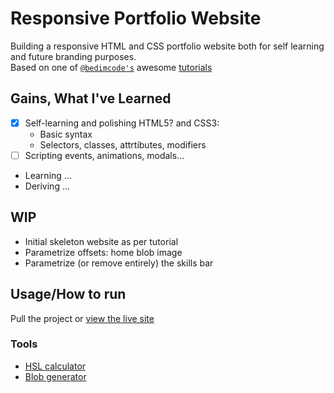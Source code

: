 # Responsive Portfolio Website
  
Building a responsive HTML and CSS portfolio website both for self learning and future branding purposes. <br>
Based on one of [`@bedimcode's`](https://github.com/bedimcode) awesome [tutorials](https://youtu.be/27JtRAI3QO8)


## Gains, What I've Learned
- [x] Self-learning and polishing HTML5? and CSS3:
    - Basic syntax
    - Selectors, classes, attrtibutes, modifiers
- [ ] Scripting events, animations, modals...
- Learning …
- Deriving …


## WIP
- Initial skeleton website as per tutorial
- Parametrize offsets: home blob image
- Parametrize (or remove entirely) the skills bar




## Usage/How to run
Pull the project or [view the live site](http://www.vnikolin.com/)

### Tools
- [HSL calculator](https://www.w3schools.com/colors/colors_hsl.asp)
- [Blob generator](https://www.blobmaker.app/)

